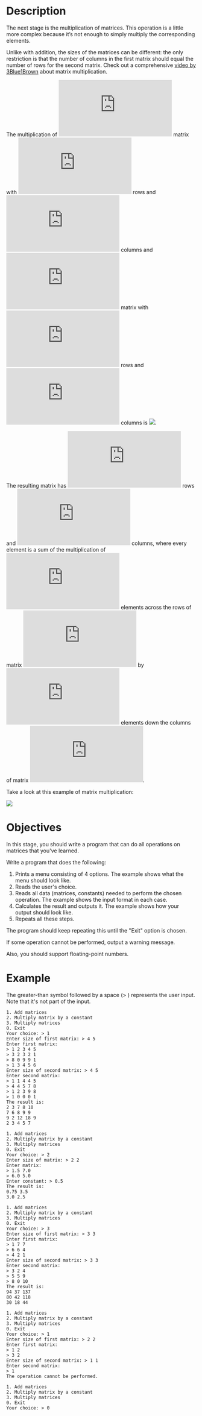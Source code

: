 # Description

The next stage is the multiplication of matrices. This operation is a little more complex because it’s not enough to simply multiply the corresponding elements.

Unlike with addition, the sizes of the matrices can be different: the only restriction is that the number of columns in the first matrix should equal the number of rows for the second matrix. Check out a comprehensive [video by 3Blue1Brown](https://youtube.com/watch?v=XkY2DOUCWMU&list=PLZHQObOWTQDPD3MizzM2xVFitgF8hE_ab&index=5) about matrix multiplication.

The multiplication of ![](https://latex.codecogs.com/svg.latex?A) matrix with ![](https://latex.codecogs.com/svg.latex?n) rows and ![](https://latex.codecogs.com/svg.latex?m) columns and ![](https://latex.codecogs.com/svg.latex?B) matrix with ![](https://latex.codecogs.com/svg.latex?m) rows and ![](https://latex.codecogs.com/svg.latex?k) columns is ![](https://latex.codecogs.com/svg.latex?C_{n%20,%20k}%20=%20A_{n%20,%20m}%20\times%20B_{m,%20k}).

The resulting matrix has ![](https://latex.codecogs.com/svg.latex?n) rows and ![](https://latex.codecogs.com/svg.latex?k) columns, where every element is a sum of the multiplication of ![](https://latex.codecogs.com/svg.latex?m) elements across the rows of matrix ![](https://latex.codecogs.com/svg.latex?A) by ![](https://latex.codecogs.com/svg.latex?m) elements down the columns of matrix ![](https://latex.codecogs.com/svg.latex?B).

Take a look at this example of matrix multiplication:

![](https://i.gyazo.com/52104ba3f5ac45075fecaa983126b74b.png)

#  Objectives

In this stage, you should write a program that can do all operations on matrices that you've learned.

Write a program that does the following:

1.    Prints a menu consisting of 4 options. The example shows what the menu should look like.
2.    Reads the user's choice.
3.    Reads all data (matrices, constants) needed to perform the chosen operation. The example shows the input format in each case.
4.    Calculates the result and outputs it. The example shows how your output should look like.
5.    Repeats all these steps.

The program should keep repeating this until the "Exit" option is chosen.

If some operation cannot be performed, output a warning message.

Also, you should support floating-point numbers.
#  Example

The greater-than symbol followed by a space (> ) represents the user input. Note that it's not part of the input.

    1. Add matrices
    2. Multiply matrix by a constant
    3. Multiply matrices
    0. Exit
    Your choice: > 1
    Enter size of first matrix: > 4 5
    Enter first matrix:
    > 1 2 3 4 5
    > 3 2 3 2 1
    > 8 0 9 9 1
    > 1 3 4 5 6
    Enter size of second matrix: > 4 5
    Enter second matrix:
    > 1 1 4 4 5
    > 4 4 5 7 8
    > 1 2 3 9 8
    > 1 0 0 0 1
    The result is:
    2 3 7 8 10
    7 6 8 9 9
    9 2 12 18 9
    2 3 4 5 7
    
    1. Add matrices
    2. Multiply matrix by a constant
    3. Multiply matrices
    0. Exit
    Your choice: > 2
    Enter size of matrix: > 2 2
    Enter matrix:
    > 1.5 7.0
    > 6.0 5.0
    Enter constant: > 0.5
    The result is:
    0.75 3.5
    3.0 2.5
    
    1. Add matrices
    2. Multiply matrix by a constant
    3. Multiply matrices
    0. Exit
    Your choice: > 3
    Enter size of first matrix: > 3 3
    Enter first matrix:
    > 1 7 7
    > 6 6 4
    > 4 2 1
    Enter size of second matrix: > 3 3
    Enter second matrix:
    > 3 2 4
    > 5 5 9
    > 8 0 10
    The result is:
    94 37 137
    80 42 118
    30 18 44
    
    1. Add matrices
    2. Multiply matrix by a constant
    3. Multiply matrices
    0. Exit
    Your choice: > 1
    Enter size of first matrix: > 2 2
    Enter first matrix:
    > 1 2
    > 3 2
    Enter size of second matrix: > 1 1
    Enter second matrix:
    > 1
    The operation cannot be performed.
    
    1. Add matrices
    2. Multiply matrix by a constant
    3. Multiply matrices
    0. Exit
    Your choice: > 0
